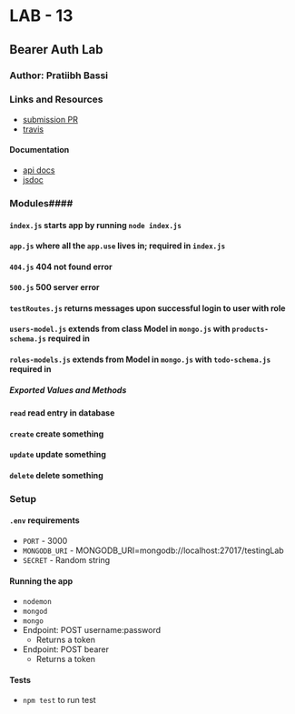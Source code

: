# LAB - 13

## Bearer Auth Lab

### Author: Pratiibh Bassi

### Links and Resources
* [submission PR](https://github.com/pratiibh-401-advanced-javascript/lab-13/pull/1)
* [travis](https://www.travis-ci.com/pratiibh-401-advanced-javascript/lab-13)


#### Documentation
* [api docs](http://xyz.com) 
* [jsdoc](http://xyz.com) 

### Modules#### 
#### `index.js` starts app by running `node index.js`
#### `app.js` where all the `app.use` lives in; required in `index.js`
#### `404.js` 404 not found error
#### `500.js` 500 server error
#### `testRoutes.js` returns messages upon successful login to user with role
#### `users-model.js` extends from class Model in `mongo.js` with `products-schema.js` required in
#### `roles-models.js` extends from Model in `mongo.js` with `todo-schema.js` required in

##### Exported Values and Methods
#### `read` read entry in database
#### `create` create something
#### `update` update something
#### `delete` delete something

### Setup
#### `.env` requirements
* `PORT` - 3000
* `MONGODB_URI` - MONGODB_URI=mongodb://localhost:27017/testingLab
* `SECRET` - Random string


#### Running the app
* `nodemon`
* `mongod`
* `mongo`
* Endpoint: POST username:password
  * Returns a token
* Endpoint: POST bearer 
  * Returns a token

  
#### Tests
* `npm test` to run test

